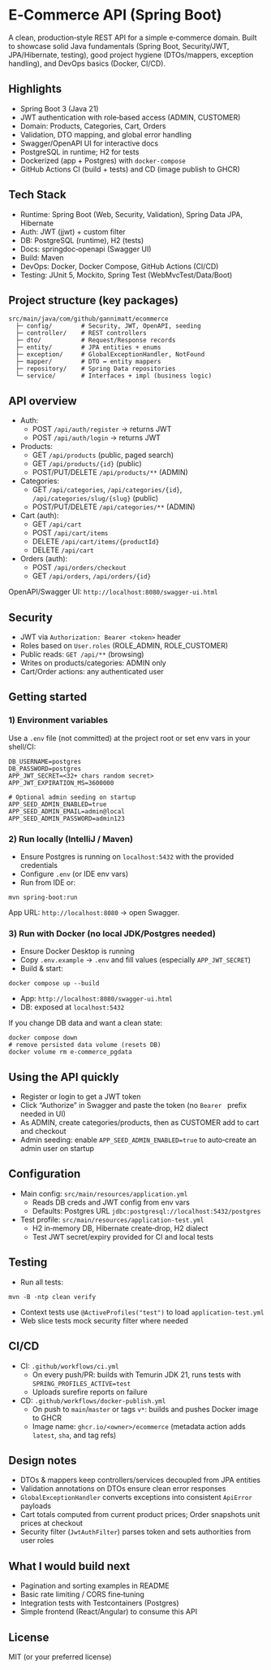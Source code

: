 # E‑Commerce API (Spring Boot)

A clean, production‑style REST API for a simple e‑commerce domain. Built to showcase solid Java fundamentals (Spring Boot, Security/JWT, JPA/Hibernate, testing), good project hygiene (DTOs/mappers, exception handling), and DevOps basics (Docker, CI/CD).

## Highlights
- Spring Boot 3 (Java 21)
- JWT authentication with role‑based access (ADMIN, CUSTOMER)
- Domain: Products, Categories, Cart, Orders
- Validation, DTO mapping, and global error handling
- Swagger/OpenAPI UI for interactive docs
- PostgreSQL in runtime; H2 for tests
- Dockerized (app + Postgres) with `docker-compose`
- GitHub Actions CI (build + tests) and CD (image publish to GHCR)

## Tech Stack
- Runtime: Spring Boot (Web, Security, Validation), Spring Data JPA, Hibernate
- Auth: JWT (jjwt) + custom filter
- DB: PostgreSQL (runtime), H2 (tests)
- Docs: springdoc‑openapi (Swagger UI)
- Build: Maven
- DevOps: Docker, Docker Compose, GitHub Actions (CI/CD)
- Testing: JUnit 5, Mockito, Spring Test (WebMvcTest/Data/Boot)

## Project structure (key packages)
```
src/main/java/com/github/gannimatt/ecommerce
  ├─ config/        # Security, JWT, OpenAPI, seeding
  ├─ controller/    # REST controllers
  ├─ dto/           # Request/Response records
  ├─ entity/        # JPA entities + enums
  ├─ exception/     # GlobalExceptionHandler, NotFound
  ├─ mapper/        # DTO ↔ entity mappers
  ├─ repository/    # Spring Data repositories
  └─ service/       # Interfaces + impl (business logic)
```

## API overview
- Auth:
  - POST `/api/auth/register` → returns JWT
  - POST `/api/auth/login` → returns JWT
- Products:
  - GET `/api/products` (public, paged search)
  - GET `/api/products/{id}` (public)
  - POST/PUT/DELETE `/api/products/**` (ADMIN)
- Categories:
  - GET `/api/categories`, `/api/categories/{id}`, `/api/categories/slug/{slug}` (public)
  - POST/PUT/DELETE `/api/categories/**` (ADMIN)
- Cart (auth):
  - GET `/api/cart`
  - POST `/api/cart/items`
  - DELETE `/api/cart/items/{productId}`
  - DELETE `/api/cart`
- Orders (auth):
  - POST `/api/orders/checkout`
  - GET `/api/orders`, `/api/orders/{id}`

OpenAPI/Swagger UI: `http://localhost:8080/swagger-ui.html`

## Security
- JWT via `Authorization: Bearer <token>` header
- Roles based on `User.roles` (ROLE_ADMIN, ROLE_CUSTOMER)
- Public reads: `GET /api/**` (browsing)
- Writes on products/categories: ADMIN only
- Cart/Order actions: any authenticated user

## Getting started

### 1) Environment variables
Use a `.env` file (not committed) at the project root or set env vars in your shell/CI:
```
DB_USERNAME=postgres
DB_PASSWORD=postgres
APP_JWT_SECRET=<32+ chars random secret>
APP_JWT_EXPIRATION_MS=3600000

# Optional admin seeding on startup
APP_SEED_ADMIN_ENABLED=true
APP_SEED_ADMIN_EMAIL=admin@local
APP_SEED_ADMIN_PASSWORD=admin123
```

### 2) Run locally (IntelliJ / Maven)
- Ensure Postgres is running on `localhost:5432` with the provided credentials
- Configure `.env` (or IDE env vars)
- Run from IDE or:
```
mvn spring-boot:run
```
App URL: `http://localhost:8080` → open Swagger.

### 3) Run with Docker (no local JDK/Postgres needed)
- Ensure Docker Desktop is running
- Copy `.env.example` → `.env` and fill values (especially `APP_JWT_SECRET`)
- Build & start:
```
docker compose up --build
```
- App: `http://localhost:8080/swagger-ui.html`
- DB: exposed at `localhost:5432`

If you change DB data and want a clean state:
```
docker compose down
# remove persisted data volume (resets DB)
docker volume rm e-commerce_pgdata
```

## Using the API quickly
- Register or login to get a JWT token
- Click “Authorize” in Swagger and paste the token (no `Bearer ` prefix needed in UI)
- As ADMIN, create categories/products, then as CUSTOMER add to cart and checkout
- Admin seeding: enable `APP_SEED_ADMIN_ENABLED=true` to auto‑create an admin user on startup

## Configuration
- Main config: `src/main/resources/application.yml`
  - Reads DB creds and JWT config from env vars
  - Defaults: Postgres URL `jdbc:postgresql://localhost:5432/postgres`
- Test profile: `src/main/resources/application-test.yml`
  - H2 in‑memory DB, Hibernate create‑drop, H2 dialect
  - Test JWT secret/expiry provided for CI and local tests

## Testing
- Run all tests:
```
mvn -B -ntp clean verify
```
- Context tests use `@ActiveProfiles("test")` to load `application-test.yml`
- Web slice tests mock security filter where needed

## CI/CD
- CI: `.github/workflows/ci.yml`
  - On every push/PR: builds with Temurin JDK 21, runs tests with `SPRING_PROFILES_ACTIVE=test`
  - Uploads surefire reports on failure
- CD: `.github/workflows/docker-publish.yml`
  - On push to `main`/`master` or tags `v*`: builds and pushes Docker image to GHCR
  - Image name: `ghcr.io/<owner>/ecommerce` (metadata action adds `latest`, `sha`, and tag refs)

## Design notes
- DTOs & mappers keep controllers/services decoupled from JPA entities
- Validation annotations on DTOs ensure clean error responses
- `GlobalExceptionHandler` converts exceptions into consistent `ApiError` payloads
- Cart totals computed from current product prices; Order snapshots unit prices at checkout
- Security filter (`JwtAuthFilter`) parses token and sets authorities from user roles

## What I would build next
- Pagination and sorting examples in README
- Basic rate limiting / CORS fine‑tuning
- Integration tests with Testcontainers (Postgres)
- Simple frontend (React/Angular) to consume this API

## License
MIT (or your preferred license)
